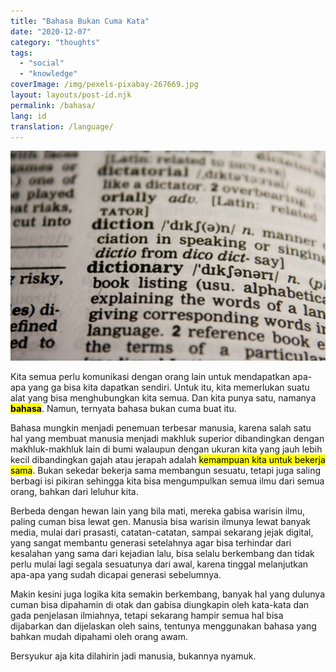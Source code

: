 ```yaml
---
title: "Bahasa Bukan Cuma Kata"
date: "2020-12-07"
category: "thoughts"
tags:
  - "social"
  - "knowledge"
coverImage: /img/pexels-pixabay-267669.jpg
layout: layouts/post-id.njk
permalink: /bahasa/
lang: id
translation: /language/
---
```


![bahasa](/img/pexels-pixabay-267669.jpg)

Kita semua perlu komunikasi dengan orang lain untuk mendapatkan apa-apa yang ga bisa kita dapatkan sendiri. Untuk itu, kita memerlukan suatu alat yang bisa menghubungkan kita semua. Dan kita punya satu, namanya <mark>**bahasa**</mark>. Namun, ternyata bahasa bukan cuma buat itu.

Bahasa mungkin menjadi penemuan terbesar manusia, karena salah satu hal yang membuat manusia menjadi makhluk superior dibandingkan dengan makhluk-makhluk lain di bumi walaupun dengan ukuran kita yang jauh lebih kecil dibandingkan gajah atau jerapah adalah <mark>kemampuan kita untuk bekerja sama</mark>. Bukan sekedar bekerja sama membangun sesuatu, tetapi juga saling berbagi isi pikiran sehingga kita bisa mengumpulkan semua ilmu dari semua orang, bahkan dari leluhur kita.

Berbeda dengan hewan lain yang bila mati, mereka gabisa warisin ilmu, paling cuman bisa lewat gen. Manusia bisa warisin ilmunya lewat banyak media, mulai dari prasasti, catatan-catatan, sampai sekarang jejak digital, yang sangat membantu generasi setelahnya agar bisa terhindar dari kesalahan yang sama dari kejadian lalu, bisa selalu berkembang dan tidak perlu mulai lagi segala sesuatunya dari awal, karena tinggal melanjutkan apa-apa yang sudah dicapai generasi sebelumnya.

Makin kesini juga logika kita semakin berkembang, banyak hal yang dulunya cuman bisa dipahamin di otak dan gabisa diungkapin oleh kata-kata dan gada penjelasan ilmiahnya, tetapi sekarang hampir semua hal bisa dijabarkan dan dijelaskan oleh sains, tentunya menggunakan bahasa yang bahkan mudah dipahami oleh orang awam.

Bersyukur aja kita dilahirin jadi manusia, bukannya nyamuk.
